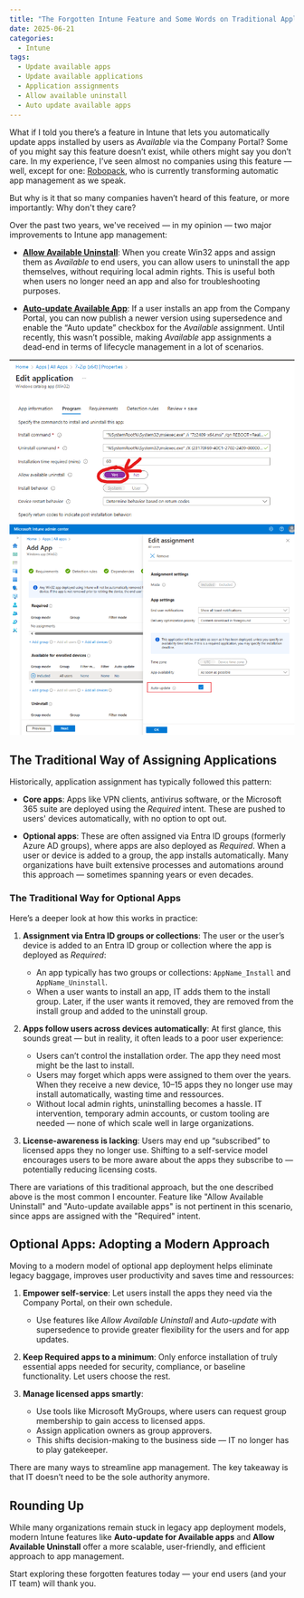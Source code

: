 ```yaml
---
title: "The Forgotten Intune Feature and Some Words on Traditional Application Management"
date: 2025-06-21
categories:
  - Intune
tags:
  - Update available apps
  - Update available applications
  - Application assignments
  - Allow available uninstall
  - Auto update available apps
---
```


What if I told you there’s a feature in Intune that lets you automatically update apps installed by users as *Available* via the Company Portal? Some of you might say this feature doesn’t exist, while others might say you don’t care. In my experience, I’ve seen almost no companies using this feature — well, except for one: [Robopack](https://robopack.com/), who is currently transforming automatic app management as we speak.

But why is it that so many companies haven’t heard of this feature, or more importantly: Why don't they care?

Over the past two years, we've received — in my opinion — two major improvements to Intune app management:

- **[Allow Available Uninstall](https://learn.microsoft.com/en-us/intune/intune-service/apps/apps-win32-add#step-2-program)**: When you create Win32 apps and assign them as *Available* to end users, you can allow users to uninstall the app themselves, without requiring local admin rights. This is useful both when users no longer need an app and also for troubleshooting purposes.
  
- **[Auto-update Available App](https://learn.microsoft.com/en-us/intune/intune-service/apps/apps-win32-supersedence#use-auto-update-with-app-supersedence)**: If a user installs an app from the Company Portal, you can now publish a newer version using supersedence and enable the “Auto update” checkbox for the *Available* assignment. Until recently, this wasn’t possible, making *Available* app assignments a dead-end in terms of lifecycle management in a lot of scenarios.

![UninstallWin32App](/assets/images/2025-06-24-Forgotten-IntuneFeatures/AllowAvailableUninstall.png?raw=true "Uninstall Win32 app")  
![AutoUpdateAvailableApp](/assets/images/2025-06-24-Forgotten-IntuneFeatures/Auto-update-AvailableApp.png?raw=true "Auto update available app")

## The Traditional Way of Assigning Applications

Historically, application assignment has typically followed this pattern:

- **Core apps**: Apps like VPN clients, antivirus software, or the Microsoft 365 suite are deployed using the *Required* intent. These are pushed to users' devices automatically, with no option to opt out.
  
- **Optional apps**: These are often assigned via Entra ID groups (formerly Azure AD groups), where apps are also deployed as *Required*. When a user or device is added to a group, the app installs automatically. Many organizations have built extensive processes and automations around this approach — sometimes spanning years or even decades.

### The Traditional Way for Optional Apps

Here’s a deeper look at how this works in practice:

1. **Assignment via Entra ID groups or collections**: The user or the user’s device is added to an Entra ID group or collection where the app is deployed as *Required*:
   - An app typically has two groups or collections: `AppName_Install` and `AppName_Uninstall`.
   - When a user wants to install an app, IT adds them to the install group. Later, if the user wants it removed, they are removed from the install group and added to the uninstall group.

2. **Apps follow users across devices automatically**: At first glance, this sounds great — but in reality, it often leads to a poor user experience:
   - Users can’t control the installation order. The app they need most might be the last to install.
   - Users may forget which apps were assigned to them over the years. When they receive a new device, 10–15 apps they no longer use may install automatically, wasting time and ressources.
   - Without local admin rights, uninstalling becomes a hassle. IT intervention, temporary admin accounts, or custom tooling are needed — none of which scale well in large organizations.

3. **License-awareness is lacking**: Users may end up “subscribed” to licensed apps they no longer use. Shifting to a self-service model encourages users to be more aware about the apps they subscribe to — potentially reducing licensing costs.

There are variations of this traditional approach, but the one described above is the most common I encounter. Feature like "Allow Available Uninstall" and "Auto-update available apps" is not pertinent in this scenario, since apps are assigned with the "Required" intent.

## Optional Apps: Adopting a Modern Approach

Moving to a modern model of optional app deployment helps eliminate legacy baggage, improves user productivity and saves time and ressources:

1. **Empower self-service**: Let users install the apps they need via the Company Portal, on their own schedule.
   - Use features like *Allow Available Uninstall* and *Auto-update* with supersedence to provide greater flexibility for the users and for app updates.

2. **Keep Required apps to a minimum**: Only enforce installation of truly essential apps needed for security, compliance, or baseline functionality. Let users choose the rest.

3. **Manage licensed apps smartly**:
   - Use tools like Microsoft MyGroups, where users can request group membership to gain access to licensed apps.
   - Assign application owners as group approvers.
   - This shifts decision-making to the business side — IT no longer has to play gatekeeper.

There are many ways to streamline app management. The key takeaway is that IT doesn’t need to be the sole authority anymore.

## Rounding Up

While many organizations remain stuck in legacy app deployment models, modern Intune features like **Auto-update for Available apps** and **Allow Available Uninstall** offer a more scalable, user-friendly, and efficient approach to app management.

Start exploring these forgotten features today — your end users (and your IT team) will thank you.
